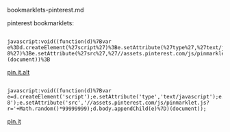 
bookmarklets-pinterest.md


pinterest bookmarklets:  

<pre><code>
javascript:void((function(d)%7Bvar e%3Dd.createElement(%27script%27)%3Be.setAttribute(%27type%27,%27text/javascript%27)%3Be.setAttribute(%27charset%27,%27UTF-8%27)%3Be.setAttribute(%27src%27,%27//assets.pinterest.com/js/pinmarklet.js%3Fr%3D%27%2BMath.random()*99999999)%3Bd.body.appendChild(e)%7D)(document))%3B
</code></pre>

<a href="javascript:void((function(d)%7Bvar e%3Dd.createElement(%27script%27)%3Be.setAttribute(%27type%27,%27text/javascript%27)%3Be.setAttribute(%27charset%27,%27UTF-8%27)%3Be.setAttribute(%27src%27,%27//assets.pinterest.com/js/pinmarklet.js%3Fr%3D%27%2BMath.random()*99999999)%3Bd.body.appendChild(e)%7D)(document))%3B" class="bookmarklet">pin.it.alt</a>


<pre><code>
javascript:void((function(d)%7Bvar e=d.createElement('script');e.setAttribute('type','text/javascript');e.setAttribute('charset','UTF-8');e.setAttribute('src','//assets.pinterest.com/js/pinmarklet.js?r='+Math.random()*99999999);d.body.appendChild(e)%7D)(document));
</code></pre>

<a href="javascript:void((function(d)%7Bvar e=d.createElement('script');e.setAttribute('type','text/javascript');e.setAttribute('charset','UTF-8');e.setAttribute('src','//assets.pinterest.com/js/pinmarklet.js?r='+Math.random()*99999999);d.body.appendChild(e)%7D)(document));" class="bookmarklet">pin.it</a>